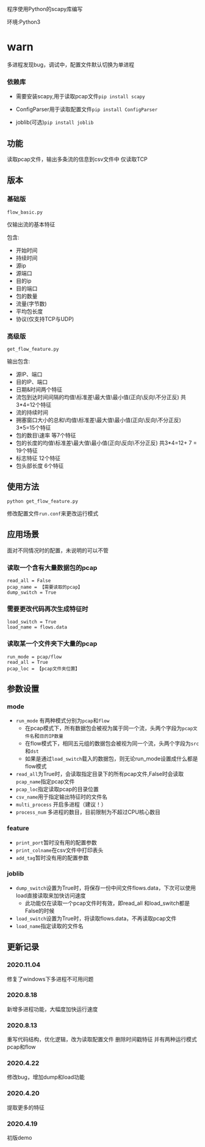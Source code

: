 程序使用Python的scapy库编写

环境:Python3

# warn
多进程发现bug，调试中，配置文件默认切换为单进程


### 依赖库

- 需要安装scapy,用于读取pcap文件`pip install scapy`

- ConfigParser用于读取配置文件`pip install ConfigParser`

- joblib(可选)`pip install joblib`



## 功能

读取pcap文件，输出多条流的信息到csv文件中
仅读取TCP

## 版本

### 基础版 

`flow_basic.py`

仅输出流的基本特征

包含:

- 开始时间
- 持续时间
- 源ip
- 源端口
- 目的ip
- 目的端口
- 包的数量
- 流量(字节数)
- 平均包长度
- 协议(仅支持TCP与UDP)

### 高级版

`get_flow_feature.py`

输出包含:

- 源IP、端口
- 目的IP、端口
- 日期&时间两个特征
- 流包到达时间间隔的均值\标准差\最大值\最小值(正向\反向\不分正反)  共3*4=12个特征
- 流的持续时间
- 拥塞窗口大小的总和\均值\标准差\最大值\最小值(正向\反向\不分正反)  3*5=15个特征
- 包的数目\速率 等7个特征
- 包的长度的均值\标准差\最大值\最小值(正向\反向\不分正反)  共3*4=12+ 7 = 19个特征
- 标志特征 12个特征
- 包头部长度 6个特征



## 使用方法

`python get_flow_feature.py`

修改配置文件`run.conf`来更改运行模式


## 应用场景

面对不同情况时的配置，未说明的可以不管
### 读取一个含有大量数据包的pcap
```
read_all = False
pcap_name = 【需要读取的pcap】
dump_switch = True
```
### 需要更改代码再次生成特征时
```
load_switch = True
load_name = flows.data
```

### 读取某一个文件夹下大量的pcap

```
run_mode = pcap/flow
read_all = True
pcap_loc = 【pcap文件夹位置】

```


## 参数设置
### mode

- `run_mode` 有两种模式分别为`pcap`和`flow`
  - 在pcap模式下，所有数据包会被视为属于同一个流，头两个字段为`pcap文件名`和`目的IP数量`
  - 在flow模式下，相同五元组的数据包会被视为同一个流，头两个字段为`src`和`dst`
  - 如果是通过`load_switch`载入的数据包，则无论run_mode设置成什么都是flow模式
- `read_all`为True时，会读取指定目录下的所有pcap文件,False时会读取`pcap_name`指定pcap文件
- `pcap_loc`指定读取pcap的目录位置
- `csv_name`用于指定输出特征时的文件名
- `multi_process` 开启多进程（建议！）
- `process_num` 多进程的数目，目前限制为不超过CPU核心数目

### feature

- `print_port`暂时没有用的配置参数
- `print_colname`在csv文件中打印表头
- `add_tag`暂时没有用的配置参数

### joblib

- `dump_switch`设置为True时，将保存一份中间文件flows.data，下次可以使用load直接读取来加快访问速度
  - 此功能仅在读取一个pcap文件时有效，即read_all 和load_switch都是False的时候
- `load_switch`设置为True时，将读取flows.data，不再读取pcap文件
- `load_name`指定读取的文件名



## 更新记录

### 2020.11.04

修复了windows下多进程不可用问题

### 2020.8.18

新增多进程功能，大幅度加快运行速度

### 2020.8.13
重写代码结构，优化逻辑，改为读取配置文件
删除时间戳特征
并有两种运行模式pcap和flow

### 2020.4.22
修改bug，增加dump和load功能

### 2020.4.20
提取更多的特征

### 2020.4.19
初版demo